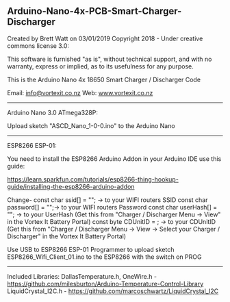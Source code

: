 Arduino-Nano-4x-PCB-Smart-Charger-Discharger
---------------------------------------------------------------------------
Created by Brett Watt on 03/01/2019
Copyright 2018 - Under creative commons license 3.0:

This software is furnished "as is", without technical support, and with no 
warranty, express or implied, as to its usefulness for any purpose.
 
This is the Arduino Nano 4x 18650 Smart Charger / Discharger Code

Email: info@vortexit.co.nz 
Web: www.vortexit.co.nz

---------------------------------------------------------------------------

Arduino Nano 3.0 ATmega328P:

Upload sketch "ASCD_Nano_1-0-0.ino" to the Arduino Nano

---------------------------------------------------------------------------

ESP8266 ESP-01:

You need to install the ESP8266 Arduino Addon in your Arduino IDE use this guide:

https://learn.sparkfun.com/tutorials/esp8266-thing-hookup-guide/installing-the-esp8266-arduino-addon

Change-
const char ssid[] = ""; -> to your WIFI routers SSID
const char password[] = "";-> to your WIFI routers Password
const char userHash[] = ""; -> to your UserHash (Get this from "Charger / Discharger Menu -> View" in the Vortex It Battery Portal)
const byte CDUnitID = ; -> to your CDUnitID (Get this from "Charger / Discharger Menu -> View -> Select your Charger / Discharger" in the Vortex It Battery Portal)

Use USB to ESP8266 ESP-01 Programmer to upload sketch ESP8266_Wifi_Client_01.ino to the ESP8266 with the switch on PROG 

---------------------------------------------------------------------------

Included Libraries:
DallasTemperature.h, OneWire.h - https://github.com/milesburton/Arduino-Temperature-Control-Library
LiquidCrystal_I2C.h - https://github.com/marcoschwartz/LiquidCrystal_I2C